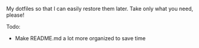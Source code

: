 My dotfiles so that I can easily restore them later. Take only what you need, please! 

Todo:
- Make README.md a lot more organized to save time
